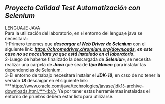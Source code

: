 ## ***Proyecto Calidad Test Automatización con Selenium***

LENGUAJE JAVA<br/>
Para la utilización del laboratorio, en el entorno del lenguaje java se necesitará:<br/>
1-Primero tenemos que ***descargar el Web Driver de Selenium*** con el siguiente link: ***https://chromedriver.chromium.org/downloads***, ***en este caso no se necesitara ya que está instalado en el laboratorio.***<br/>
2-Luego de haberse finalizado la descargada de ***Selenium***, se necesita realizar una carpeta de ***Java*** que sea de ***tipo Maven***
para instalar las dependencias de Selenium.<br/>
3-El entorno de trabajo necesitara instalar el ***JDK-18***, en caso de no tener la versión ***18*** descargar en el siguiente link: ***https://www.oracle.com/java/technologies/javase/jdk18-archive-downloads.html.***<br/>
Ya por tener estas herramientas instaladas el entorno de pruebas deberá estar listo para utilizarse.<br/>
